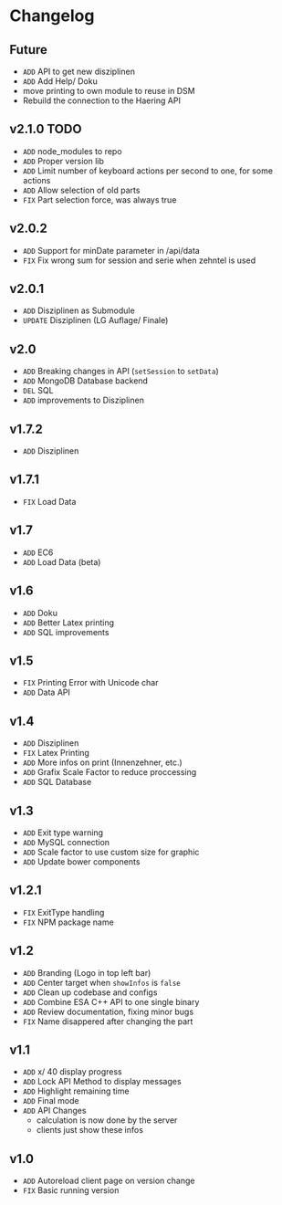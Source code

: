 # Changelog

## Future
- `ADD` API to get new disziplinen
- `ADD` Add Help/ Doku
- move printing to own module to reuse in DSM
- Rebuild the connection to the Haering API

## v2.1.0 TODO
- `ADD` node_modules to repo
- `ADD` Proper version lib
- `ADD` Limit number of keyboard actions per second to one, for some actions
- `ADD` Allow selection of old parts
- `FIX` Part selection force, was always true

## v2.0.2
- `ADD` Support for minDate parameter in /api/data
- `FIX` Fix wrong sum for session and serie when zehntel is used

## v2.0.1
- `ADD` Disziplinen as Submodule
- `UPDATE` Disziplinen (LG Auflage/ Finale)

## v2.0
- `ADD` Breaking changes in API (`setSession` to `setData`)
- `ADD` MongoDB Database backend
- `DEL` SQL
- `ADD` improvements to Disziplinen

## v1.7.2
- `ADD` Disziplinen

## v1.7.1
- `FIX` Load Data

## v1.7
- `ADD` EC6
- `ADD` Load Data (beta)

## v1.6
- `ADD` Doku
- `ADD` Better Latex printing
- `ADD` SQL improvements

## v1.5
- `FIX` Printing Error with Unicode char
- `ADD` Data API

## v1.4
- `ADD` Disziplinen
- `FIX` Latex Printing
- `ADD` More infos on print (Innenzehner, etc.)
- `ADD` Grafix Scale Factor to reduce proccessing
- `ADD` SQL Database

## v1.3
- `ADD` Exit type warning
- `ADD` MySQL connection
- `ADD` Scale factor to use custom size for graphic
- `ADD` Update bower components

## v1.2.1
- `FIX` ExitType handling
- `FIX` NPM package name

## v1.2
- `ADD` Branding (Logo in top left bar)
- `ADD` Center target when `showInfos` is `false`
- `ADD` Clean up codebase and configs
- `ADD` Combine ESA C++ API to one single binary
- `ADD` Review documentation, fixing minor bugs
- `FIX` Name disappered after changing the part

## v1.1
- `ADD` x/ 40 display progress
- `ADD` Lock API Method to display messages
- `ADD` Highlight remaining time
- `ADD` Final mode
- `ADD` API Changes
	- calculation is now done by the server
	- clients just show these infos

## v1.0
- `ADD` Autoreload client page on version change
- `FIX` Basic running version
